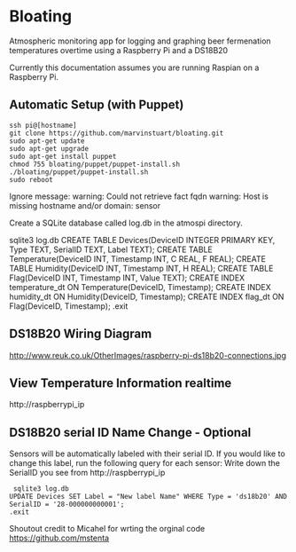 Bloating
=======

Atmospheric monitoring app for logging and graphing beer fermenation temperatures overtime using a Raspberry Pi and a DS18B20

Currently this documentation assumes you are running Raspian on a Raspberry Pi.

Automatic Setup (with Puppet)
-------------------------------

    ssh pi@[hostname]
    git clone https://github.com/marvinstuart/bloating.git
    sudo apt-get update
    sudo apt-get upgrade
    sudo apt-get install puppet
    chmod 755 bloating/puppet/puppet-install.sh
    ./bloating/puppet/puppet-install.sh
    sudo reboot 

Ignore message: 
warning: Could not retrieve fact fqdn
warning: Host is missing hostname and/or domain: sensor

Create a SQLite database called log.db in the atmospi directory.

sqlite3 log.db
CREATE TABLE Devices(DeviceID INTEGER PRIMARY KEY, Type TEXT, SerialID TEXT, Label TEXT);
CREATE TABLE Temperature(DeviceID INT, Timestamp INT, C REAL, F REAL);
CREATE TABLE Humidity(DeviceID INT, Timestamp INT, H REAL);
CREATE TABLE Flag(DeviceID INT, Timestamp INT, Value TEXT);
CREATE INDEX temperature_dt ON Temperature(DeviceID, Timestamp);
CREATE INDEX humidity_dt ON Humidity(DeviceID, Timestamp);
CREATE INDEX flag_dt ON Flag(DeviceID, Timestamp);
.exit

DS18B20 Wiring Diagram
-------------------------------
http://www.reuk.co.uk/OtherImages/raspberry-pi-ds18b20-connections.jpg

View Temperature Information realtime 
------------------------------------

http://raspberrypi_ip

DS18B20 serial ID Name Change - Optional
-------------------------------
Sensors will be automatically labeled with their serial ID. If you would like to change this label, run the following query for each sensor: Write down the SerialID you see from http://raspberrypi_ip 

     sqlite3 log.db
	UPDATE Devices SET Label = "New label Name" WHERE Type = 'ds18b20' AND SerialID = '28-000000000001';
	.exit


Shoutout credit to Micahel for wrting the orginal code https://github.com/mstenta
